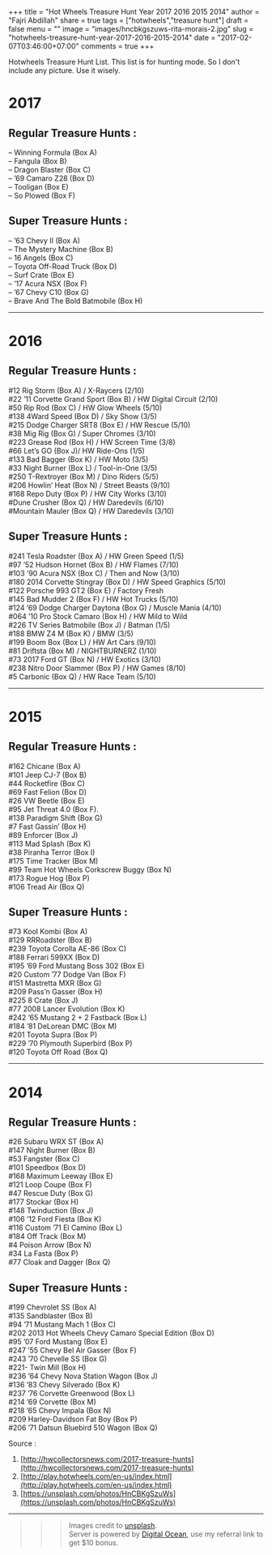 +++
title = "Hot Wheels Treasure Hunt Year 2017 2016 2015 2014"
author = "Fajri Abdillah"
share = true
tags = ["hotwheels","treasure hunt"]
draft = false
menu = ""
image = "images/hncbkgszuws-rita-morais-2.jpg"
slug = "hotwheels-treasure-hunt-year-2017-2016-2015-2014"
date = "2017-02-07T03:46:00+07:00"
comments = true
+++

Hotwheels Treasure Hunt List. This list is for hunting mode. So I don't include any picture. Use it wisely.

<!--more-->

# 2017

## Regular Treasure Hunts :

– Winning Formula (Box A)  
– Fangula (Box B)  
– Dragon Blaster (Box C)  
– ’69 Camaro Z28 (Box D)  
– Tooligan (Box E)  
– So Plowed (Box F)  

## Super Treasure Hunts :

– ’63 Chevy II (Box A)  
– The Mystery Machine (Box B)  
– 16 Angels (Box C)  
– Toyota Off-Road Truck (Box D)  
– Surf Crate (Box E)  
– ’17 Acura NSX (Box F)  
– ’67 Chevy C10 (Box G)  
– Brave And The Bold Batmobile (Box H)  

---

# 2016

## Regular Treasure Hunts :

\#12 Rig Storm  (Box A) / X-Raycers (2/10)  
\#22 ’11 Corvette Grand Sport  (Box B) / HW Digital Circuit (2/10)  
\#50 Rip Rod (Box C) / HW Glow Wheels (5/10)  
\#138 4Ward Speed (Box D) / Sky Show (3/5)  
\#215 Dodge Charger SRT8 (Box E) / HW Rescue (5/10)  
\#38 Mig Rig  (Box G) / Super Chromes (3/10)  
\#223 Grease Rod (Box H) / HW Screen Time (3/8)  
\#66 Let’s GO (Box J)/ HW Ride-Ons (1/5)  
\#133 Bad Bagger (Box K) / HW Moto (3/5)  
\#33 Night Burner (Box L) / Tool-in-One (3/5)  
\#250 T-Rextroyer (Box M) / Dino Riders (5/5)  
\#206 Howlin’ Heat (Box N) / Street Beasts (9/10)  
\#168 Repo Duty (Box P) / HW City Works (3/10)  
\#Dune Crusher (Box Q) / HW Daredevils (6/10)  
\#Mountain Mauler (Box Q) / HW Daredevils (3/10)  

## Super Treasure Hunts :

\#241 Tesla Roadster (Box A) / HW Green Speed (1/5)  
\#97 ’52 Hudson Hornet  (Box B) / HW Flames (7/10)  
\#103 ’90 Acura NSX  (Box C) / Then and Now (3/10)  
\#180 2014 Corvette Stingray  (Box D) / HW Speed Graphics (5/10)  
\#122 Porsche 993 GT2  (Box E) / Factory Fresh  
\#145 Bad Mudder 2 (Box F) / HW Hot Trucks (5/10)  
\#124 ’69 Dodge Charger Daytona (Box G) / Muscle Mania (4/10)  
\#064 ’10 Pro Stock Camaro (Box H) / HW Mild to Wild  
\#226 TV Series Batmobile  (Box J) / Batman (1/5)  
\#188 BMW Z4 M (Box K) / BMW (3/5)  
\#199 Boom Box (Box L) / HW Art Cars (9/10)  
\#81 Driftsta (Box M) / NIGHTBURNERZ (1/10)  
\#73 2017 Ford GT (Box N) / HW Exotics (3/10)  
\#238 Nitro Door Slammer (Box P) / HW Games (8/10)  
\#5 Carbonic (Box Q) / HW Race Team (5/10)  

---

# 2015

## Regular Treasure Hunts :

\#162 Chicane (Box A)  
\#101 Jeep CJ-7  (Box B)  
\#44  Rocketfire (Box C)  
\#69  Fast Felion (Box D)  
\#26  VW Beetle (Box E)  
\#95 Jet Threat 4.0 (Box F).  
\#138 Paradigm Shift (Box G)  
\#7 Fast Gassin’ (Box H)  
\#89 Enforcer (Box J)  
\#113 Mad Splash (Box K)  
\#38 Piranha Terror (Box I)  
\#175 Time Tracker (Box M)  
\#99 Team Hot Wheels Corkscrew Buggy (Box N)  
\#173 Rogue Hog  (Box P)  
\#106 Tread Air (Box Q)  

## Super Treasure Hunts :

\#73 Kool Kombi (Box A)  
\#129  RRRoadster (Box B)  
\#239  Toyota Corolla AE-86 (Box C)  
\#188 Ferrari 599XX (Box D)  
\#195  ’69 Ford Mustang Boss 302 (Box E)  
\#20 Custom ’77 Dodge Van (Box F)  
\#151 Mastretta MXR (Box G)  
\#209 Pass’n Gasser (Box H)  
\#225 8 Crate (Box J)  
\#77 2008 Lancer Evolution (Box K)  
\#242 ’65 Mustang 2 + 2 Fastback (Box L)  
\#184 ’81 DeLorean DMC  (Box M)  
\#201 Toyota Supra  (Box P)  
\#229 ’70 Plymouth Superbird (Box P)  
\#120 Toyota Off Road (Box Q)  

---

# 2014

## Regular Treasure Hunts :

\#26 Subaru WRX ST (Box A)  
\#147 Night Burner (Box B)  
\#53 Fangster (Box C)  
\#101 Speedbox (Box D)  
\#168 Maximum Leeway (Box E)  
\#121 Loop Coupe (Box F)  
\#47  Rescue Duty (Box G)  
\#177 Stockar (Box H)  
\#148 Twinduction (Box J)  
\#106 ’12 Ford Fiesta (Box K)  
\#116 Custom ’71 El Camino (Box L)  
\#184 Off Track (Box M)  
\#4 Poison Arrow (Box N)  
\#34 La Fasta (Box P)  
\#77 Cloak and Dagger (Box Q)  

## Super Treasure Hunts :

\#199 Chevrolet SS (Box A)  
\#135 Sandblaster (Box B)  
\#94 ’71 Mustang Mach 1 (Box C)  
\#202 2013 Hot Wheels Chevy Camaro Special Edition (Box D)  
\#95 ’07 Ford Mustang (Box E)  
\#247 ’55 Chevy Bel Air Gasser (Box F)  
\#243 ’70 Chevelle SS (Box G)  
\#221- Twin Mill (Box H)  
\#236 ’64 Chevy Nova Station Wagon (Box J)  
\#136 ’83 Chevy Silverado (Box K)  
\#237 ’76 Corvette Greenwood (Box L)  
\#214 ’69 Corvette (Box M)  
\#218 ’65 Chevy Impala (Box N)  
\#209 Harley-Davidson Fat Boy (Box P)  
\#206 ’71 Datsun Bluebird 510 Wagon (Box Q)  


Source :

1. [http://hwcollectorsnews.com/2017-treasure-hunts](http://hwcollectorsnews.com/2017-treasure-hunts)  
2. [http://play.hotwheels.com/en-us/index.html](http://play.hotwheels.com/en-us/index.html)  
3. [https://unsplash.com/photos/HnCBKgSzuWs](https://unsplash.com/photos/HnCBKgSzuWs)  


---
>>> Images credit to [unsplash](https://unsplash.com/).  
>>> Server is powered by [Digital Ocean](https://m.do.co/c/6b1c3b315e1e), use my referral link to get $10 bonus.
